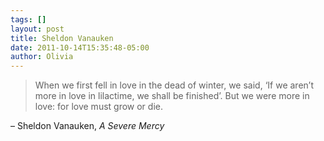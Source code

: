 ```yaml
---
tags: []
layout: post
title: Sheldon Vanauken
date: 2011-10-14T15:35:48-05:00
author: Olivia
---
```


> When we first fell in love in the dead of winter, we said, ‘If we aren’t more in love in lilactime, we shall be finished’. But we were more in love: for love must grow or die.

– Sheldon Vanauken, _A Severe Mercy_
